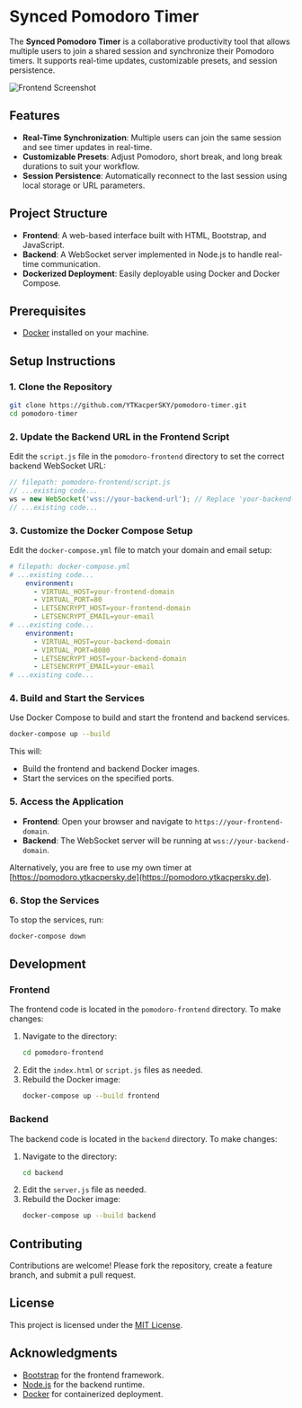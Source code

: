 # Synced Pomodoro Timer

The **Synced Pomodoro Timer** is a collaborative productivity tool that allows multiple users to join a shared session and synchronize their Pomodoro timers. It supports real-time updates, customizable presets, and session persistence.

![Frontend Screenshot](http://i.ytkacpersky.de/u/snhu0m.png)

## Features

- **Real-Time Synchronization**: Multiple users can join the same session and see timer updates in real-time.
- **Customizable Presets**: Adjust Pomodoro, short break, and long break durations to suit your workflow.
- **Session Persistence**: Automatically reconnect to the last session using local storage or URL parameters.

## Project Structure

- **Frontend**: A web-based interface built with HTML, Bootstrap, and JavaScript.
- **Backend**: A WebSocket server implemented in Node.js to handle real-time communication.
- **Dockerized Deployment**: Easily deployable using Docker and Docker Compose.

## Prerequisites

- [Docker](https://www.docker.com/) installed on your machine.

## Setup Instructions

### 1. Clone the Repository

```bash
git clone https://github.com/YTKacperSKY/pomodoro-timer.git
cd pomodoro-timer
```

### 2. Update the Backend URL in the Frontend Script

Edit the `script.js` file in the `pomodoro-frontend` directory to set the correct backend WebSocket URL:

```javascript
// filepath: pomodoro-frontend/script.js
// ...existing code...
ws = new WebSocket('wss://your-backend-url'); // Replace 'your-backend-url' with your backend's actual URL
// ...existing code...
```

### 3. Customize the Docker Compose Setup

Edit the `docker-compose.yml` file to match your domain and email setup:

```yaml
# filepath: docker-compose.yml
# ...existing code...
    environment:
      - VIRTUAL_HOST=your-frontend-domain
      - VIRTUAL_PORT=80
      - LETSENCRYPT_HOST=your-frontend-domain
      - LETSENCRYPT_EMAIL=your-email
# ...existing code...
    environment:
      - VIRTUAL_HOST=your-backend-domain
      - VIRTUAL_PORT=8080
      - LETSENCRYPT_HOST=your-backend-domain
      - LETSENCRYPT_EMAIL=your-email
# ...existing code...
```

### 4. Build and Start the Services

Use Docker Compose to build and start the frontend and backend services.

```bash
docker-compose up --build
```

This will:
- Build the frontend and backend Docker images.
- Start the services on the specified ports.

### 5. Access the Application

- **Frontend**: Open your browser and navigate to `https://your-frontend-domain`.
- **Backend**: The WebSocket server will be running at `wss://your-backend-domain`.

Alternatively, you are free to use my own timer at [https://pomodoro.ytkacpersky.de](https://pomodoro.ytkacpersky.de).

### 6. Stop the Services

To stop the services, run:

```bash
docker-compose down
```

## Development

### Frontend

The frontend code is located in the `pomodoro-frontend` directory. To make changes:
1. Navigate to the directory:
   ```bash
   cd pomodoro-frontend
   ```
2. Edit the `index.html` or `script.js` files as needed.
3. Rebuild the Docker image:
   ```bash
   docker-compose up --build frontend
   ```

### Backend

The backend code is located in the `backend` directory. To make changes:
1. Navigate to the directory:
   ```bash
   cd backend
   ```
2. Edit the `server.js` file as needed.
3. Rebuild the Docker image:
   ```bash
   docker-compose up --build backend
   ```

## Contributing

Contributions are welcome! Please fork the repository, create a feature branch, and submit a pull request.

## License

This project is licensed under the [MIT License](LICENSE).

## Acknowledgments

- [Bootstrap](https://getbootstrap.com/) for the frontend framework.
- [Node.js](https://nodejs.org/) for the backend runtime.
- [Docker](https://www.docker.com/) for containerized deployment.
